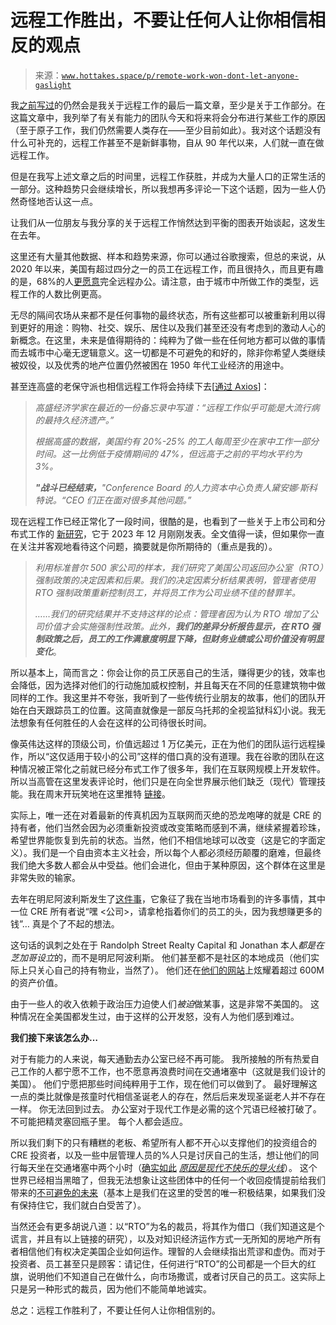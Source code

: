 <!--yml

category: 未分类

date: 2024-05-27 15:13:57

-->

# 远程工作胜出，不要让任何人让你相信相反的观点

> 来源：[`www.hottakes.space/p/remote-work-won-dont-let-anyone-gaslight`](https://www.hottakes.space/p/remote-work-won-dont-let-anyone-gaslight)

我[之前写过](https://www.hottakes.space/p/the-final-post-on-remote-work)的仍然会是我关于远程工作的最后一篇文章，至少是关于工作部分。在这篇文章中，我列举了有关有能力的团队今天和将来将会分布进行某些工作的原因（至于原子工作，我们仍然需要人类存在——至少目前如此）。我对这个话题没有什么可补充的，远程工作甚至不是新鲜事物，自从 90 年代以来，人们就一直在做远程工作。

但是在我写上述文章之后的时间里，远程工作获胜，并成为大量人口的正常生活的一部分。这种趋势只会继续增长，所以我想再多评论一下这个话题，因为一些人仍然奇怪地否认这一点。

让我们从一位朋友与我分享的关于远程工作悄然达到平衡的图表开始谈起，这发生在去年。

这里还有大量其他数据、样本和趋势来源，你可以通过谷歌搜索，但总的来说，从 2020 年以来，美国有超过四分之一的员工在远程工作，而且很持久，而且更有趣的是，68%的人[更愿意](https://www.zippia.com/advice/remote-work-statistics/)完全远程办公。请注意，由于城市中所做工作的类型，远程工作的人数比例更高。

无尽的隔间农场从来都不是任何事物的最终状态，所有这些都可以被重新利用以得到更好的用途：购物、社交、娱乐、居住以及我们甚至还没有考虑到的激动人心的新概念。在这里，未来是值得期待的：纯粹为了做一些在任何地方都可以做的事情而去城市中心毫无逻辑意义。这一切都是不可避免的和好的，除非你希望人类继续被奴役，以及优秀的地产位置仍然被困在 1950 年代工业经济的用途中。

甚至连高盛的老保守派也相信远程工作将会持续下去[[通过 Axios](https://www.axios.com/2024/01/16/ceo-return-to-office-wars)]：

> *高盛经济学家在最近的一份备忘录中写道：“远程工作似乎可能是大流行病的最持久经济遗产。”*
> 
> *根据高盛的数据，美国约有 20%-25% 的工人每周至少在家中工作一部分时间。这一比例低于疫情期间的 47%，但远高于之前的平均水平约为 3%。*
> 
> ***"战斗已经结束，**"Conference Board 的人力资本中心负责人黛安娜·斯科特说。“CEO 们正在面对很多其他问题。”*

现在远程工作已经正常化了一段时间，很酷的是，也看到了一些关于上市公司和分布式工作的 [新研究](https://papers.ssrn.com/sol3/papers.cfm?abstract_id=4675401)，它于 2023 年 12 月刚刚发表。全文值得一读，但如果你一直在关注并客观地看待这个问题，摘要就是你所期待的（重点是我的）。

> *利用标准普尔 500 家公司的样本，我们研究了美国公司返回办公室（RTO）强制政策的决定因素和后果。我们的决定因素分析结果表明，管理者使用 RTO 强制政策重新控制员工，并将员工作为公司业绩不佳的替罪羊。*
> 
> *……我们的研究结果并不支持这样的论点：管理者因为认为 RTO 增加了公司价值才会实施强制性政策。此外，**我们的差异分析报告显示，在 RTO 强制政策之后，员工的工作满意度明显下降，但财务业绩或公司价值没有明显变化***。

所以基本上，简而言之：你会让你的员工厌恶自己的生活，赚得更少的钱，效率也会降低，因为选择对他们的行动施加威权控制，并且每天在不同的任意建筑物中做同样的工作。我这里并不夸张，我听到了一些传统行业朋友的故事，他们的团队开始在白天跟踪员工的位置。这简直就像是一部反乌托邦的全视监狱科幻小说。我无法想象有任何胜任的人会在这样的公司待很长时间。

像英伟达这样的顶级公司，价值远超过 1 万亿美元，正在为他们的团队运行远程操作，所以“这仅适用于较小的公司”这样的借口真的没有道理。我在谷歌的团队在这种情况被正常化之前就已经分布式工作了很多年，我们在互联网规模上开发软件。所以当高管在这里发表评论时，他们只是在向全世界展示他们缺乏（现代）管理技能。我在周末开玩笑地在这里推特 [链接](https://twitter.com/AdamSinger/status/1748883781954494921)。

实际上，唯一还在对着最新的传真机因为互联网而灭绝的恐龙咆哮的就是 CRE 的持有者，他们当然会因为必须重新投资或改变策略而感到不满，继续紧握着珍珠，希望世界能恢复到先前的状态。当然，他们不相信地球可以改变（这是它的字面定义）。我们是一个自由资本主义社会，所以每个人都必须经历颠覆的磨难，但最终我们绝大多数人都会从中受益。他们会进化，但由于某种原因，这个群体在这里是非常失败的输家。

去年在明尼阿波利斯发生了[这件事](https://www.axios.com/local/twin-cities/2023/08/25/target-backlash-remote-work-downtown-minneapolis)，它象征了我在当地市场看到的许多事情，其中一位 CRE 所有者说“嘿 <公司>，请拿枪指着你们的员工的头，因为我想赚更多的钱”… 真是个了不起的想法。

这句话的讽刺之处在于 Randolph Street Realty Capital 和 Jonathan 本人*都是在芝加哥设立*的，而不是明尼阿波利斯。 他们甚至都不是社区的本地成员（他们实际上只关心自己的持有物业，当然了）。 他们还在[他们的网站](https://rstrealty.com/)上炫耀着超过 600M 的资产价值。

由于一些人的收入依赖于政治压力迫使人们*被迫*做某事，这是非常不美国的。 这种情况在全美国都发生过，由于这样的公开发怒，没有人为他们感到难过。

**我们接下来该怎么办…**

对于有能力的人来说，每天通勤去办公室已经不再可能。 我所接触的所有热爱自己工作的人都宁愿不工作，也不愿意再浪费时间在交通堵塞中（这就是我们设计的美国）。 他们宁愿把那些时间纯粹用于工作，现在他们可以做到了。 最好理解这一点的类比就像是孩童时代相信圣诞老人的存在，然后后来发现圣诞老人并不存在一样。 你无法回到过去。 办公室对于现代工作是必需的这个咒语已经被打破了。 不可能把精灵塞回瓶子里。 每个人都会适应。

所以我们剩下的只有糟糕的老板、希望所有人都不开心以支撑他们的投资组合的 CRE 投资者，以及一些中层管理人员的%人只是讨厌自己的生活，想让他们的同行每天坐在交通堵塞中两个小时（[确实如此](https://www.hottakes.space/p/ditching-your-commute-worth-40kyear) *[原因是现代不快乐的导火线](https://www.hottakes.space/p/ditching-your-commute-worth-40kyear)*）。 这个世界已经相当黑暗了，但我无法想象让这些团体中的任何一个收回疫情提前给我们带来的[不可避免的未来](https://www.firstbase.com/blog/7-reasons-why-companies-shouldnt-go-back-to-the-office-after-covid-19)（基本上是我们在这里的受苦的唯一积极结果，如果我们没有保持住它，我们就白白受苦了）。

当然还会有更多胡说八道：以“RTO”为名的裁员，将其作为借口（我们知道这是个谎言，并且有以上链接的研究），以及对知识经济运作方式一无所知的房地产所有者相信他们有权决定美国企业如何运作。理智的人会继续指出荒谬和虚伪。而对于投资者、员工甚至只是顾客：请记住，任何进行“RTO”的公司都是一个巨大的红旗，说明他们不知道自己在做什么，向市场撒谎，或者讨厌自己的员工。这实际上只是另一种形式的裁员，因为他们不能简单地诚实。

总之：远程工作胜利了，不要让任何人让你相信别的。
